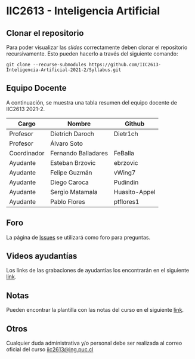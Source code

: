 # IIC2613 - Inteligencia Artificial

## Clonar el repositorio
Para poder visualizar las *slides* correctamente deben clonar el repositorio recursivamente. Esto pueden hacerlo a través del siguiente comando:
```console
git clone --recurse-submodules https://github.com/IIC2613-Inteligencia-Artificial-2021-2/Syllabus.git
```

## Equipo Docente

A continuación, se muestra una tabla resumen del equipo docente de IIC2613 2021-2.

| Cargo                 | Nombre              | Github         |
|-----------------------|---------------------|----------------|
| Profesor              | Dietrich Daroch     | Dietr1ch       |
| Profesor              | Álvaro Soto         |                |
| Coordinador           | Fernando Balladares | FeBalla        |
| Ayudante              | Esteban Brzovic     | ebrzovic       |
| Ayudante              | Felipe Guzmán       | vWing7         |
| Ayudante              | Diego Caroca        | Pudindin       |
| Ayudante              | Sergio Matamala     | Huasito-Appel  |
| Ayudante              | Pablo Flores        | ptflores1      |

## Foro

La página de [Issues](../../issues) se utilizará como foro para preguntas.

## Videos ayudantías

Los links de las grabaciones de ayudantías los encontrarán en el siguiente [link]().

## Notas

Pueden encontrar la plantilla con las notas del curso en el siguiente [link]().

## Otros

Cualquier duda administrativa y/o personal debe ser realizada al correo oficial del curso iic2613@ing.puc.cl
